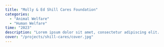 ```yaml
---
title: "Molly & Ed Shill Cares Foundation"
categories:
  - "Animal Welfare"
  - "Human Welfare"
time: "2023"
description: "Lorem ipsum dolor sit amet, consectetur adipiscing elit. Sed do eiusmod tempor. Lorem ipsum dolor sitamet, consectetur adipiscing elit.Lorem ipsum dolor sit amet, consectetur adipiscing elit. Sed do eiusmod tempor. Lorem ipsum dolor sit amet, consectetur adipiscing elit."
cover: "/projects/shill-cares/cover.jpg"
---
```

